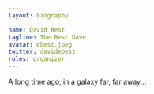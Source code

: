 ```yaml
---
layout: biography

name: David Best
tagline: The Best Dave
avatar: dbest.jpeg 
twitter: davidebest
roles: organizer
---
```

A long time ago, in a galaxy far, far away...
